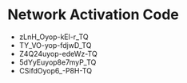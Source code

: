 # Network Activation Code
* zLnH_Oyop-kEl-r_TQ
* TY_VO-yop-fdjwD_TQ
* Z4Q24uyop-edeWz-TQ
* 5dYyEuyop8e7myP_TQ
* CSifdOyop6_-P8H-TQ